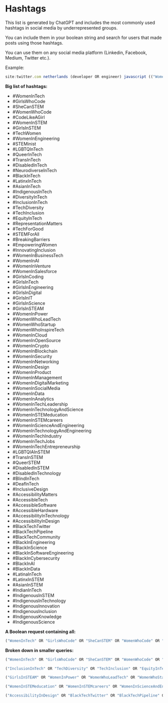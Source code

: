 # Hashtags

This list is generated by ChatGPT and includes the most commonly used hashtags in social media by underrepresented groups.

You can include them in your boolean string and search for users that made posts using those hashtags. 

You can use them on any social media platform (Linkedin, Facebook, Medium, Twitter etc.).

Example:

```jsx
site:twitter.com netherlands (developer OR engineer) javascript (("WomenInTech" OR "GirlsWhoCode" OR "SheCanSTEM" OR "WomenWhoCode" OR "CodeLikeAGirl" OR "WomenInSTEM" OR "GirlsInSTEM" OR "TechWomen" OR "WomenInEngineering" OR "STEMinist" OR "LGBTQInTech" OR "QueerInTech" OR "TransInTech" OR "DisabledInTech" OR "NeurodiverseInTech" OR "BlackInTech" OR "LatinxInTech" OR "AsianInTech" OR "IndigenousInTech" OR "DiversityInTech")
```

**Big list of hashtags:**
- #WomenInTech
- #GirlsWhoCode
- #SheCanSTEM
- #WomenWhoCode
- #CodeLikeAGirl
- #WomenInSTEM
- #GirlsInSTEM
- #TechWomen
- #WomenInEngineering
- #STEMinist
- #LGBTQInTech
- #QueerInTech
- #TransInTech
- #DisabledInTech
- #NeurodiverseInTech
- #BlackInTech
- #LatinxInTech
- #AsianInTech
- #IndigenousInTech
- #DiversityInTech
- #InclusionInTech
- #TechDiversity
- #TechInclusion
- #EquityInTech
- #RepresentationMatters
- #TechForGood
- #STEMForAll
- #BreakingBarriers
- #EmpoweringWomen
- #InnovatingInclusion
- #WomenInBusinessTech
- #WomenInAI
- #WomenInVenture
- #WomenInSalesforce
- #GirlsInCoding
- #GirlsInTech
- #GirlsInEngineering
- #GirlsInDigital
- #GirlsInIT
- #GirlsInScience
- #GirlsInSTEAM
- #WomenInPower
- #WomenWhoLeadTech
- #WomenWhoStartup
- #WomenWhoInspireTech
- #WomenInCloud
- #WomenInOpenSource
- #WomenInCrypto
- #WomenInBlockchain
- #WomenInSecurity
- #WomenInNetworking
- #WomenInDesign
- #WomenInProduct
- #WomenInManagement
- #WomenInDigitalMarketing
- #WomenInSocialMedia
- #WomenInData
- #WomenInAnalytics
- #WomenInTechLeadership
- #WomenInTechnologyAndScience
- #WomenInSTEMeducation
- #WomenInSTEMcareers
- #WomenInScienceAndEngineering
- #WomenInTechnologyAndEngineering
- #WomenInTechIndustry
- #WomenInTechJobs
- #WomenInTechEntrepreneurship
- #LGBTQIAInSTEM
- #TransInSTEM
- #QueerSTEM
- #DisabledInSTEM
- #DisabledInTechnology
- #BlindInTech
- #DeafInTech
- #InclusiveDesign
- #AccessibilityMatters
- #AccessibleTech
- #AccessibleSoftware
- #AccessibleHardware
- #AccessibilityInTechnology
- #AccessibilityInDesign
- #BlackTechTwitter
- #BlackTechPipeline
- #BlackTechCommunity
- #BlackInEngineering
- #BlackInScience
- #BlackInSoftwareEngineering
- #BlackInCybersecurity
- #BlackInAI
- #BlackInData
- #LatinaInTech
- #LatinxInSTEM
- #AsianInSTEM
- #IndianInTech
- #IndigenousInSTEM
- #IndigenousInTechnology
- #IndigenousInnovation
- #IndigenousInclusion
- #IndigenousKnowledge
- #IndigenousScience

**A Boolean request containing all:**

```jsx
("WomenInTech" OR "GirlsWhoCode" OR "SheCanSTEM" OR "WomenWhoCode" OR "CodeLikeAGirl" OR "WomenInSTEM" OR "GirlsInSTEM" OR "TechWomen" OR "WomenInEngineering" OR "STEMinist" OR "LGBTQInTech" OR "QueerInTech" OR "TransInTech" OR "DisabledInTech" OR "NeurodiverseInTech" OR "BlackInTech" OR "LatinxInTech" OR "AsianInTech" OR "IndigenousInTech" OR "DiversityInTech" OR "InclusionInTech" OR "TechDiversity" OR "TechInclusion" OR "EquityInTech" OR "RepresentationMatters" OR "TechForGood" OR "STEMForAll" OR "BreakingBarriers" OR "EmpoweringWomen" OR "InnovatingInclusion" OR "WomenInBusinessTech" OR "WomenInAI" OR "WomenInVenture" OR "WomenInSalesforce" OR "GirlsInCoding" OR "GirlsInTech" OR "GirlsInEngineering" OR "GirlsInDigital" OR "GirlsInIT" OR "GirlsInScience" OR "GirlsInSTEAM" OR "WomenInPower" OR "WomenWhoLeadTech" OR "WomenWhoStartup" OR "WomenWhoInspireTech" OR "WomenInCloud" OR "WomenInOpenSource" OR "WomenInCrypto" OR "WomenInBlockchain" OR "WomenInSecurity" OR "WomenInNetworking" OR "WomenInDesign" OR "WomenInProduct" OR "WomenInManagement" OR "WomenInDigitalMarketing" OR "WomenInSocialMedia" OR "WomenInData" OR "WomenInAnalytics" OR "WomenInTechLeadership" OR "WomenInTechnologyAndScience" OR "WomenInSTEMeducation" OR "WomenInSTEMcareers" OR "WomenInScienceAndEngineering" OR "WomenInTechnologyAndEngineering" OR "WomenInTechIndustry" OR "WomenInTechJobs" OR "WomenInTechEntrepreneurship" OR "LGBTQIAInSTEM" OR "TransInSTEM" OR "QueerSTEM" OR "DisabledInSTEM" OR "DisabledInTechnology" OR "BlindInTech" OR "DeafInTech" OR "InclusiveDesign" OR "AccessibilityMatters" OR "AccessibleTech" OR "AccessibleSoftware" OR "AccessibleHardware" OR "AccessibilityInTechnology" OR "AccessibilityInDesign" OR "BlackTechTwitter" OR "BlackTechPipeline" OR "BlackTechCommunity" OR "BlackInEngineering" OR "BlackInScience" OR "BlackInSoftwareEngineering" OR "BlackInCybersecurity" OR "BlackInAI" OR "BlackInData" OR "LatinaInTech" OR "LatinxInSTEM" OR "AsianInSTEM" OR "IndianInTech" OR "IndigenousInSTEM" OR "IndigenousInTechnology" OR "IndigenousInnovation" OR "IndigenousInclusion" OR "IndigenousKnowledge" OR "IndigenousScience”)
```

**Broken down in smaller queries:**

```jsx
("WomenInTech" OR "GirlsWhoCode" OR "SheCanSTEM" OR "WomenWhoCode" OR "CodeLikeAGirl" OR "WomenInSTEM" OR "GirlsInSTEM" OR "TechWomen" OR "WomenInEngineering" OR "STEMinist" OR "LGBTQInTech" OR "QueerInTech" OR "TransInTech" OR "DisabledInTech" OR "NeurodiverseInTech" OR "BlackInTech" OR "LatinxInTech" OR "AsianInTech" OR "IndigenousInTech" OR "DiversityInTech")
```

```jsx
("InclusionInTech" OR "TechDiversity" OR "TechInclusion" OR "EquityInTech" OR "RepresentationMatters" OR "TechForGood" OR "STEMForAll" OR "BreakingBarriers" OR "EmpoweringWomen" OR "InnovatingInclusion" OR "WomenInBusinessTech" OR "WomenInAI" OR "WomenInVenture" OR "WomenInSalesforce" OR "GirlsInCoding" OR "GirlsInTech" OR "GirlsInEngineering" OR "GirlsInDigital" OR "GirlsInIT" OR "GirlsInScience")
```

```jsx
("GirlsInSTEAM" OR "WomenInPower" OR "WomenWhoLeadTech" OR "WomenWhoStartup" OR "WomenWhoInspireTech" OR "WomenInCloud" OR "WomenInOpenSource" OR "WomenInCrypto" OR "WomenInBlockchain" OR "WomenInSecurity"OR "WomenInNetworking" OR "WomenInDesign" OR "WomenInProduct" OR "WomenInManagement" OR "WomenInDigitalMarketing" OR "WomenInSocialMedia" OR "WomenInData" OR "WomenInAnalytics" OR "WomenInTechLeadership" OR "WomenInTechnologyAndScience")
```

```jsx
("WomenInSTEMeducation" OR "WomenInSTEMcareers" OR "WomenInScienceAndEngineering" OR "WomenInTechnologyAndEngineering" OR "WomenInTechIndustry" OR "WomenInTechJobs" OR "WomenInTechEntrepreneurship" OR "LGBTQIAInSTEM" OR "TransInSTEM" OR "QueerSTEM" OR "DisabledInSTEM" OR "DisabledInTechnology" OR "BlindInTech" OR "DeafInTech" OR "InclusiveDesign" OR "AccessibilityMatters" OR "AccessibleTech" OR "AccessibleSoftware" OR "AccessibleHardware" OR "AccessibilityInTechnology")
```

```jsx
("AccessibilityInDesign" OR "BlackTechTwitter" OR "BlackTechPipeline" OR "BlackTechCommunity" OR "BlackInEngineering" OR "BlackInScience" OR "BlackInSoftwareEngineering" OR "BlackInCybersecurity" OR "BlackInAI" OR "BlackInData" OR "LatinaInTech" OR "LatinxInSTEM" OR "AsianInSTEM" OR "IndianInTech" OR "IndigenousInSTEM" OR "IndigenousInTechnology" OR "IndigenousInnovation" OR "IndigenousInclusion" OR "IndigenousKnowledge" OR "IndigenousScience")
```

